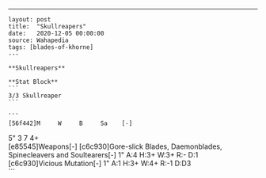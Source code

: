 ---
    layout: post
    title:  "Skullreapers"
    date:   2020-12-05 00:00:00
    source: Wahapedia
    tags: [blades-of-khorne]
    ---
    
    **Skullreapers**
    
    **Stat Block**
    ```
    3/3 Skullreaper
    ```
    
    ```
    [56f442]M     W     B     Sa    [-]
5"    3     7     4+    
[e85545]Weapons[-]
[c6c930]Gore-slick Blades, Daemonblades, Spinecleavers and Soultearers[-]
1"     A:4    H:3+   W:3+   R:-    D:1   
[c6c930]Vicious Mutation[-]
1"     A:1    H:3+   W:4+   R:-1   D:D3  
    ```
    
    
    